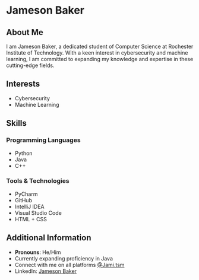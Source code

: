 # Jameson Baker

## About Me

I am Jameson Baker, a dedicated student of Computer Science at Rochester Institute of Technology. With a keen interest in cybersecurity and machine learning, I am committed to expanding my knowledge and expertise in these cutting-edge fields.

## Interests

- Cybersecurity
- Machine Learning

## Skills

### Programming Languages

- Python
- Java
- C++

### Tools & Technologies

- PyCharm
- GitHub
- IntelliJ IDEA
- Visual Studio Code
- HTML + CSS

## Additional Information

- **Pronouns**: He/Him
- Currently expanding proficiency in Java
- Connect with me on all platforms [@Jami.tsm](#)
- LinkedIn: [Jameson Baker](https://www.linkedin.com/in/jameson-baker-944647217)

<!---
Jami-tsm/Jami-tsm is a ✨ special ✨ repository because its `README.md` (this file) appears on your GitHub profile.
You can click the Preview link to take a look at your changes.
--->
